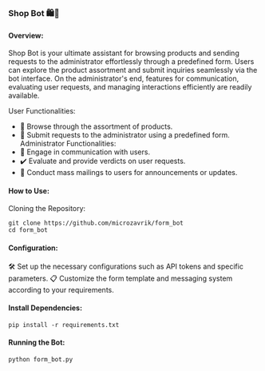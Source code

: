 ### Shop Bot 🛍️🤖

#### Overview:
Shop Bot is your ultimate assistant for browsing products and sending requests to the administrator effortlessly through a predefined form. Users can explore the product assortment and submit inquiries seamlessly via the bot interface. On the administrator's end, features for communication, evaluating user requests, and managing interactions efficiently are readily available.

User Functionalities:
- 🛒 Browse through the assortment of products.
- 📝 Submit requests to the administrator using a predefined form.
Administrator Functionalities:
- 💬 Engage in communication with users.
- ✔️ Evaluate and provide verdicts on user requests.
- 📣 Conduct mass mailings to users for announcements or updates.

#### How to Use:
Cloning the Repository:
```
git clone https://github.com/microzavrik/form_bot
cd form_bot
```

#### Configuration:
🛠️ Set up the necessary configurations such as API tokens and specific parameters.
📋 Customize the form template and messaging system according to your requirements.

#### Install Dependencies:
```
pip install -r requirements.txt
```

#### Running the Bot:

```
python form_bot.py
```

